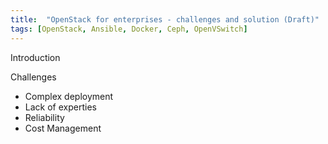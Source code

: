 ```yaml
---
title:  "OpenStack for enterprises - challenges and solution (Draft)"
tags: [OpenStack, Ansible, Docker, Ceph, OpenVSwitch]
---
```


Introduction


Challenges

- Complex deployment  
- Lack of experties 
- Reliability
- Cost Management

